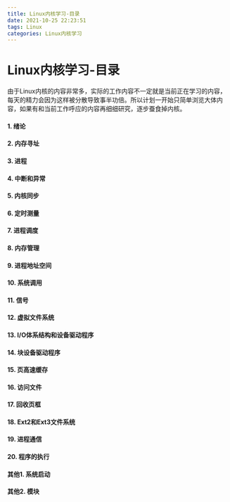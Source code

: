 ```yaml
---
title: Linux内核学习-目录
date: 2021-10-25 22:23:51
tags: Linux
categories: Linux内核学习
---
```


# Linux内核学习-目录

由于Linux内核的内容非常多，实际的工作内容不一定就是当前正在学习的内容，每天的精力会因为这样被分散导致事半功倍。所以计划一开始只简单浏览大体内容，如果有和当前工作呼应的内容再细细研究，逐步蚕食掉内核。

#### 1. 绪论

#### 2. 内存寻址

#### 3. 进程

#### 4. 中断和异常

#### 5. 内核同步

#### 6. 定时测量

#### 7. 进程调度

#### 8. 内存管理

#### 9. 进程地址空间

#### 10. 系统调用

#### 11. 信号

#### 12. 虚拟文件系统

#### 13. I/O体系结构和设备驱动程序

#### 14. 块设备驱动程序

#### 15. 页高速缓存

#### 16. 访问文件

#### 17. 回收页框

#### 18. Ext2和Ext3文件系统

#### 19. 进程通信

#### 20. 程序的执行

#### 其他1. 系统启动

#### 其他2. 模块

